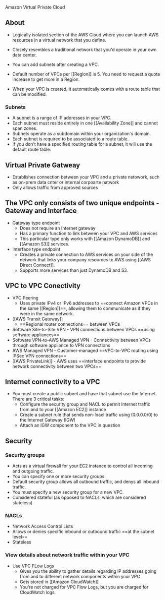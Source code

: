 Amazon Virtual Private Cloud

## About
- Logically isolated section of the AWS Cloud where you can launch AWS resources in a virtual network that you define.
- Closely resembles a traditional network that you'd operate in your own data center.
- You can add subnets after creating a VPC.
- Default number of VPCs per [[Region]] is 5. You need to request a quota increase to get more in a Region.

- When your VPC is created, it automatically comes with a route table that can be modified.

### Subnets
- A subnet is a range of IP addresses in your VPC.
- Each subnet must reside entirely in one [[Availability Zone]] and cannot span zones.
- Subnets operate as a subdomain within your organization's domain.
- Each subnet is required to be associated to a route table.
- If you don't have a specified routing table for a subnet, it will use the default route table.

## Virtual Private Gatweay
- Establishes connection between your VPC and a private netowork, such as on-prem data cnter or internal corpoarte natwork
- Only allows traffic from approved sources

## The VPC only consists of two unique endpoints - Gateway and Interface
- Gateway type endpoint
	- Does not require an Internet gateway
	- Has a primary function to link between your VPC and AWS services
	- This particular type only works with [[Amazon DynamoDB]] and [[Amazon S3]] services.
- Interface type endpoint
	- Creates a private connection to AWS services on your side of the network that links your company resources to AWS using [[AWS Direct Connect]].
	- Supports more services than just DynamoDB and S3.


## VPC to VPC Conectivity
- VPC Peering
	- Uses private IPv4 or IPv6 addresses to ==connect Amazon VPCs in the same [[Region]]==, allowing them to communicate as if they were in the same network.
- [[AWS Transit Gateway]]
	- ==Regional router connections== between VPCs
- Software Site-to-Site VPN - VPN connections between VPCs ==using software appliances==
- Software VPN-to-AWS Managed VPN - Connectivity between VPCs through software appliance to VPN connections
- AWS Managed VPN - Customer-managed ==VPC-to-VPC routing using IPSec VPN connections==
- [[AWS PrivateLink]] - AWS uses ==interface endpoints to provide network connectivity between two VPCs==

## Internet connectivity to a VPC
- You must create a public subnet and have that subnet use the Internet. There are 3 critical tasks:
	- Configure the security group and NACL to permit Internet traffic from and to your [[Amazon EC2]] instance
	- Create a subnet rule that sends non-loacl traffic using (0.0.0.0/0) to the Internet Gateway (IGW)
	- Attach an IGW component to the VPC in question

## Security
### Security groups
- Acts as a virtual firewall for your EC2 instance to control all incoming and outgoing traffic.
- You can specify one or more security groups.
- Default security group allows all outbound traffic, and denys all inbound traffic.
- You must specify a new security group for a new VPC.
- Considered stateful (as opposed to NACLs, which are considered stateless)

### NACLs
- Network Access Control Lists
- Allows or denies specific inbound or outbound traffic ==at the subnet level==
- Stateless

### View details about network traffic within your VPC
- Use VPC FLow Logs
	- Gives you the ability to gather details regarding IP addresses going from and to different network components within your VPC
	- Gets stored in [[Amazon CloudWatch]]
	- You're not charged for VPC Flow Logs, but you are charged for CloudWatch logs.